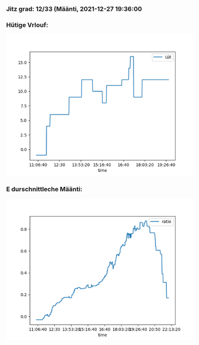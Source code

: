 ### Jitz grad: 12/33 (Määnti, 2021-12-27 19:36:00

### Hütige Vrlouf:
![Graph](Today.png)

### E durschnittleche Määnti:
![Graph](Määnti.png)